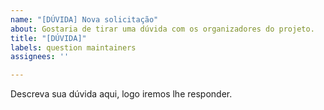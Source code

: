 ```yaml
---
name: "[DÚVIDA] Nova solicitação"
about: Gostaria de tirar uma dúvida com os organizadores do projeto.
title: "[DÚVIDA]"
labels: question maintainers
assignees: ''

---
```


Descreva sua dúvida aqui, logo iremos lhe responder.
